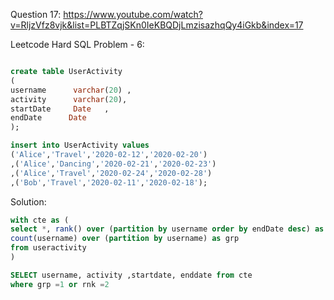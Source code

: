 Question 17:
https://www.youtube.com/watch?v=RljzVfz8vjk&list=PLBTZqjSKn0IeKBQDjLmzisazhqQy4iGkb&index=17

Leetcode Hard SQL Problem - 6:


```sql

create table UserActivity
(
username      varchar(20) ,
activity      varchar(20),
startDate     Date   ,
endDate      Date
);

insert into UserActivity values 
('Alice','Travel','2020-02-12','2020-02-20')
,('Alice','Dancing','2020-02-21','2020-02-23')
,('Alice','Travel','2020-02-24','2020-02-28')
,('Bob','Travel','2020-02-11','2020-02-18');

```
Solution:

```sql
with cte as (
select *, rank() over (partition by username order by endDate desc) as rnk,
count(username) over (partition by username) as grp
from useractivity
)

SELECT username, activity ,startdate, enddate from cte  
where grp =1 or rnk =2 
```